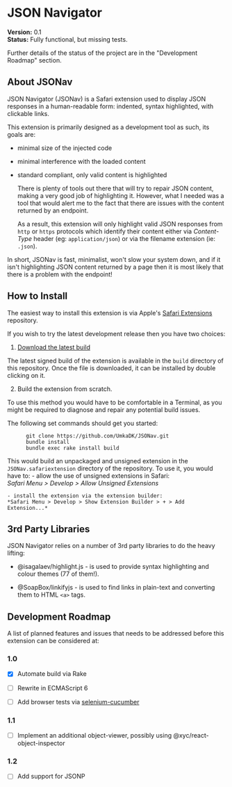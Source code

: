 JSON Navigator
==============

**Version:** 0.1  
**Status:** Fully functional, but missing tests.

Further details of the status of the project are in the "Development Roadmap" section.

About JSONav
------------

JSON Navigator (JSONav) is a Safari extension used to display JSON responses in a human-readable form: indented, syntax highlighted, with clickable links.

This extension is primarily designed as a development tool as such, its goals are:

  - minimal size of the injected code
  - minimal interference with the loaded content
  - standard compliant, only valid content is highlighted

    There is plenty of tools out there that will try to repair JSON content, making a very good job of highlighting it. However, what I needed was a tool that would alert me to the fact that there are issues with the content returned by an endpoint.

    As a result, this extension will only highlight valid JSON responses from `http` or `https` protocols which identify their content either via *Content-Type* header (eg: `application/json`) or via the filename extension (ie: `.json`).

In short, JSONav is fast, minimalist, won't slow your system down, and if it isn't highlighting JSON content returned by a page then it is most likely that there is a problem with the endpoint!

How to Install
--------------

The easiest way to install this extension is via Apple's [Safari Extensions][safari_ext] repository.

If you wish to try the latest development release then you have two choices:

  1. [Download the latest build][github_ext]

  The latest signed build of the extension is available in the `build` directory of this repository. Once the file is downloaded, it can be installed by double clicking on it.

  2. Build the extension from scratch.

  To use this method you would have to be comfortable in a Terminal, as you might be required to diagnose and repair any potential build issues.

  The following set commands should get you started:

          git clone https://github.com/UmkaDK/JSONav.git
          bundle install
          bundle exec rake install build

  This would build an unpackaged and unsigned extension in the `JSONav.safariextension` directory of the repository. To use it, you would have to:
    - allow the use of unsigned extensions in Safari:  
    *Safari Menu > Develop > Allow Unsigned Extensions*

    - install the extension via the extension builder:  
    *Safari Menu > Develop > Show Extension Builder > + > Add Extension...*

3rd Party Libraries
-------------------

JSON Navigator relies on a number of 3rd party libraries to do the heavy lifting:

  - @isagalaev/highlight.js - is used to provide syntax highlighting and colour themes (77 of them!).

  - @SoapBox/linkifyjs - is used to find links in plain-text and converting them to HTML `<a>` tags.

Development Roadmap
-------------------

A list of planned features and issues that needs to be addressed before this extension can be considered at:

### 1.0

- [x] Automate build via Rake

- [ ] Rewrite in ECMAScript 6

- [ ] Add browser tests via [selenium-cucumber](https://seleniumcucumber.info)

### 1.1

- [ ] Implement an additional object-viewer, possibly using @xyc/react-object-inspector

### 1.2

- [ ] Add support for JSONP


[safari_ext]: #
[github_ext]: #
